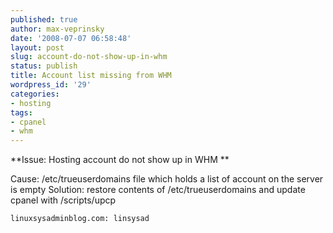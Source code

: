 ```yaml
---
published: true
author: max-veprinsky
date: '2008-07-07 06:58:48'
layout: post
slug: account-do-not-show-up-in-whm
status: publish
title: Account list missing from WHM
wordpress_id: '29'
categories:
- hosting
tags:
- cpanel
- whm
---
```


**Issue: Hosting account do not show up in WHM
**

Cause: /etc/trueuserdomains file which holds a list of account on the server is empty
Solution: restore contents of /etc/trueuserdomains and update cpanel with /scripts/upcp

    
    linuxsysadminblog.com: linsysad

